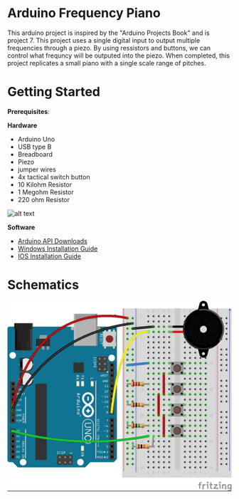 # Arduino Frequency Piano
  This arduino project is inspired by the "Arduino Projects Book" and is project 7. This project uses a single digital input to output multiple frequencies through a piezo. By using ressistors and buttons, we can control what frequncy will be outputed into the piezo. When completed, this project replicates a small piano with a single scale range of pitches. 
  
# Getting Started
  
  **Prerequisites**:
  
  **Hardware**
  - Arduino Uno
  - USB type B
  - Breadboard
  - Piezo
  - jumper wires
  - 4x tactical switch button
  - 10 Kilohm Resistor
  - 1 Megohm Resistor
  - 220 ohm Resistor
  
  
   ![alt text](http://www.resistorguide.com/pictures/resistor_color_codes_chart.png)
   
  **Software**
  - [Arduino API Downloads](https://www.arduino.cc/en/main/software)
  - [Windows Installation Guide](https://www.arduino.cc/en/guide/windows)
  - [IOS Installation Guide](https://www.arduino.cc/en/guide/macOSX)

# Schematics

![](images/breadboard%20layout.jpg)

